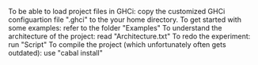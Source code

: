 To be able to load project files in GHCi: 
  copy the customized GHCi configuartion file ".ghci" to the your home directory.
To get started with some examples:
  refer to the folder "Examples"
To understand the architecture of the project:
  read "Architecture.txt"
To redo the experiment:
  run "Script"
To compile the project (which unfortunately often gets outdated):
  use "cabal install"